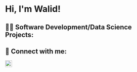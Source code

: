 <h1>Hi, I'm Walid! </h1>

<h2>👨‍💻 Software Development/Data Science Projects:</h2>

<h2> 🤳 Connect with me:</h2>

[<img align="left" alt="JoshMadakor | LinkedIn" width="22px" src="https://cdn.jsdelivr.net/npm/simple-icons@v3/icons/linkedin.svg" />][linkedin]

[linkedin]: https://linkedin.com/in/w-elsayed

